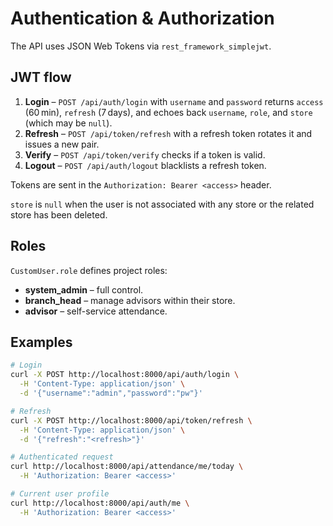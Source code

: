 # Authentication & Authorization

The API uses JSON Web Tokens via `rest_framework_simplejwt`.

## JWT flow
1. **Login** – `POST /api/auth/login` with `username` and `password` returns `access` (60 min), `refresh` (7 days), and echoes back `username`, `role`, and `store` (which may be `null`).
2. **Refresh** – `POST /api/token/refresh` with a refresh token rotates it and issues a new pair.
3. **Verify** – `POST /api/token/verify` checks if a token is valid.
4. **Logout** – `POST /api/auth/logout` blacklists a refresh token.

Tokens are sent in the `Authorization: Bearer <access>` header.

`store` is `null` when the user is not associated with any store or the related store has been deleted.

## Roles
`CustomUser.role` defines project roles:
- **system_admin** – full control.
- **branch_head** – manage advisors within their store.
- **advisor** – self-service attendance.

## Examples
```bash
# Login
curl -X POST http://localhost:8000/api/auth/login \
  -H 'Content-Type: application/json' \
  -d '{"username":"admin","password":"pw"}'

# Refresh
curl -X POST http://localhost:8000/api/token/refresh \
  -H 'Content-Type: application/json' \
  -d '{"refresh":"<refresh>"}'

# Authenticated request
curl http://localhost:8000/api/attendance/me/today \
  -H 'Authorization: Bearer <access>'

# Current user profile
curl http://localhost:8000/api/auth/me \
  -H 'Authorization: Bearer <access>'
```
